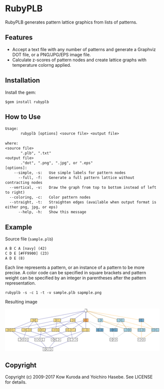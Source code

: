 # RubyPLB

RubyPLB generates pattern lattice graphics from lists of patterns.

## Features

* Accept a text file with any number of patterns and generate a Graphviz DOT file, or a PNG/JPG/EPS image file.
* Calculate z-scores of pattern nodes and create lattice graphs with temperature colorng applied. 

## Installation

Install the gem:

    $gem install rubyplb

## How to Use

    Usage:
           rubyplb [options] <source file> <output file>
  
    where:
    <source file>
           ".plb", ".txt"
    <output file>
           ."dot", ".png", ".jpg", or ".eps"
    [options]:
        --simple, -s:   Use simple labels for pattern nodes
          --full, -f:   Generate a full pattern lattice without contracting nodes
      --vertical, -v:   Draw the graph from top to bottom instead of left to right)
      --coloring, -c:   Color pattern nodes
      --straight, -t:   Straighten edges (available when output format is either png, jpg, or eps)
          --help, -h:   Show this message

## Example

Source file (`sample.plb`)

    A B C A [navy] (42)
    C D E [#FF9900] (23)
    A D E (8)

Each line represents a pattern, or an instance of a pattern to be more precise. A color code can be specified in square brackets and pattern weight can be specified by an integer in parentheses after the pattern representation.

    rubyplb -s -c 1 -t -v sample.plb sapmple.png

Resulting image

![sample.png](https://github.com/yohasebe/rubyplb/blob/master/sample.png)

## Copyright

Copyright (c) 2009-2017 Kow Kuroda and Yoichiro Hasebe. See LICENSE for details.
